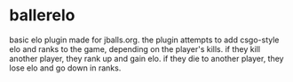 # ballerelo


basic elo plugin made for jballs.org. the plugin attempts to add csgo-style elo and ranks to the game, depending on the player's kills. if they kill another player, they rank up and gain elo. if they die to another player, they lose elo and go down in ranks.
